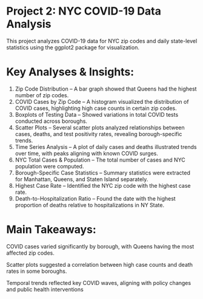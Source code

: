# Project 2: NYC COVID-19 Data Analysis
This project analyzes COVID-19 data for NYC zip codes and daily state-level statistics using the ggplot2 package for visualization.

# Key Analyses & Insights:
1. Zip Code Distribution – A bar graph showed that Queens had the highest number of zip codes.
2. COVID Cases by Zip Code – A histogram visualized the distribution of COVID cases, highlighting high case counts in certain zip codes.
3. Boxplots of Testing Data – Showed variations in total COVID tests conducted across boroughs.
4. Scatter Plots – Several scatter plots analyzed relationships between cases, deaths, and test positivity rates, revealing borough-specific trends.
5. Time Series Analysis – A plot of daily cases and deaths illustrated trends over time, with peaks aligning with known COVID surges.
6. NYC Total Cases & Population – The total number of cases and NYC population were computed.
7. Borough-Specific Case Statistics – Summary statistics were extracted for Manhattan, Queens, and Staten Island separately.
8. Highest Case Rate – Identified the NYC zip code with the highest case rate.
9. Death-to-Hospitalization Ratio – Found the date with the highest proportion of deaths relative to hospitalizations in NY State.

# Main Takeaways:
COVID cases varied significantly by borough, with Queens having the most affected zip codes.

Scatter plots suggested a correlation between high case counts and death rates in some boroughs.

Temporal trends reflected key COVID waves, aligning with policy changes and public health interventions
